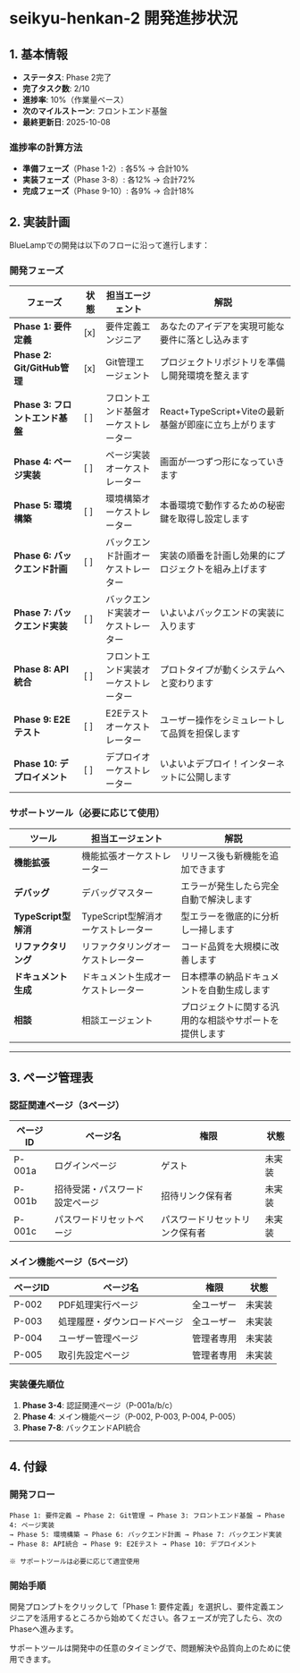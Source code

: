 # seikyu-henkan-2 開発進捗状況

## 1. 基本情報

- **ステータス**: Phase 2完了
- **完了タスク数**: 2/10
- **進捗率**: 10%（作業量ベース）
- **次のマイルストーン**: フロントエンド基盤
- **最終更新日**: 2025-10-08

### 進捗率の計算方法
- **準備フェーズ**（Phase 1-2）: 各5% → 合計10%
- **実装フェーズ**（Phase 3-8）: 各12% → 合計72%
- **完成フェーズ**（Phase 9-10）: 各9% → 合計18%

## 2. 実装計画

BlueLampでの開発は以下のフローに沿って進行します：

### 開発フェーズ
| フェーズ | 状態 | 担当エージェント | 解説 |
|---------|------|----------------|------|
| **Phase 1: 要件定義** | [x] | 要件定義エンジニア | あなたのアイデアを実現可能な要件に落とし込みます |
| **Phase 2: Git/GitHub管理** | [x] | Git管理エージェント | プロジェクトリポジトリを準備し開発環境を整えます |
| **Phase 3: フロントエンド基盤** | [ ] | フロントエンド基盤オーケストレーター | React+TypeScript+Viteの最新基盤が即座に立ち上がります |
| **Phase 4: ページ実装** | [ ] | ページ実装オーケストレーター | 画面が一つずつ形になっていきます |
| **Phase 5: 環境構築** | [ ] | 環境構築オーケストレーター | 本番環境で動作するための秘密鍵を取得し設定します |
| **Phase 6: バックエンド計画** | [ ] | バックエンド計画オーケストレーター | 実装の順番を計画し効果的にプロジェクトを組み上げます |
| **Phase 7: バックエンド実装** | [ ] | バックエンド実装オーケストレーター | いよいよバックエンドの実装に入ります |
| **Phase 8: API統合** | [ ] | フロントエンド実装オーケストレーター | プロトタイプが動くシステムへと変わります |
| **Phase 9: E2Eテスト** | [ ] | E2Eテストオーケストレーター | ユーザー操作をシミュレートして品質を担保します |
| **Phase 10: デプロイメント** | [ ] | デプロイオーケストレーター | いよいよデプロイ！インターネットに公開します |

### サポートツール（必要に応じて使用）
| ツール | 担当エージェント | 解説 |
|---------|----------------|------|
| **機能拡張** | 機能拡張オーケストレーター | リリース後も新機能を追加できます |
| **デバッグ** | デバッグマスター | エラーが発生したら完全自動で解決します |
| **TypeScript型解消** | TypeScript型解消オーケストレーター | 型エラーを徹底的に分析し一掃します |
| **リファクタリング** | リファクタリングオーケストレーター | コード品質を大規模に改善します |
| **ドキュメント生成** | ドキュメント生成オーケストレーター | 日本標準の納品ドキュメントを自動生成します |
| **相談** | 相談エージェント | プロジェクトに関する汎用的な相談やサポートを提供します |

---

## 3. ページ管理表

### 認証関連ページ（3ページ）

| ページID | ページ名 | 権限 | 状態 |
|---------|---------|------|------|
| P-001a | ログインページ | ゲスト | 未実装 |
| P-001b | 招待受諾・パスワード設定ページ | 招待リンク保有者 | 未実装 |
| P-001c | パスワードリセットページ | パスワードリセットリンク保有者 | 未実装 |

### メイン機能ページ（5ページ）

| ページID | ページ名 | 権限 | 状態 |
|---------|---------|------|------|
| P-002 | PDF処理実行ページ | 全ユーザー | 未実装 |
| P-003 | 処理履歴・ダウンロードページ | 全ユーザー | 未実装 |
| P-004 | ユーザー管理ページ | 管理者専用 | 未実装 |
| P-005 | 取引先設定ページ | 管理者専用 | 未実装 |

### 実装優先順位

1. **Phase 3-4**: 認証関連ページ（P-001a/b/c）
2. **Phase 4**: メイン機能ページ（P-002, P-003, P-004, P-005）
3. **Phase 7-8**: バックエンドAPI統合

---

## 4. 付録

### 開発フロー
```
Phase 1: 要件定義 → Phase 2: Git管理 → Phase 3: フロントエンド基盤 → Phase 4: ページ実装
→ Phase 5: 環境構築 → Phase 6: バックエンド計画 → Phase 7: バックエンド実装
→ Phase 8: API統合 → Phase 9: E2Eテスト → Phase 10: デプロイメント

※ サポートツールは必要に応じて適宜使用
```

### 開始手順

開発プロンプトをクリックして「Phase 1: 要件定義」を選択し、要件定義エンジニアを活用するところから始めてください。各フェーズが完了したら、次のPhaseへ進みます。

サポートツールは開発中の任意のタイミングで、問題解決や品質向上のために使用できます。
